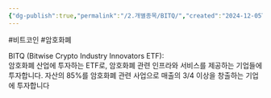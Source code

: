 ```yaml
---
{"dg-publish":true,"permalink":"/2.개별종목/BITQ/","created":"2024-12-05T22:13:46.631+09:00","updated":"2025-06-03T20:05:57.960+09:00"}
---
```


#비트코인 #암호화폐 

BITQ (Bitwise Crypto Industry Innovators ETF):  
암호화폐 산업에 투자하는 ETF로, 암호화폐 관련 인프라와 서비스를 제공하는 기업들에 투자합니다. 자산의 85%를 암호화폐 관련 사업으로 매출의 3/4 이상을 창출하는 기업에 투자합니다